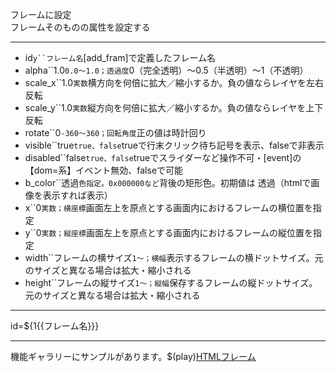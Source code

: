 フレームに設定  
フレームそのものの属性を設定する

***
- id`y``フレーム名`[add_fram]で定義したフレーム名
- alpha``1.0`0.0〜1.0；透過度`0（完全透明）〜0.5（半透明）〜1（不透明）
- scale_x``1.0`実数`横方向を何倍に拡大／縮小するか。負の値ならレイヤを左右反転
- scale_y``1.0`実数`縦方向を何倍に拡大／縮小するか。負の値ならレイヤを上下反転
- rotate``0`-360〜360；回転角度`正の値は時計回り
- visible``true`true、false`trueで行末クリック待ち記号を表示、falseで非表示
- disabled``false`true、false`trueでスライダーなど操作不可・[event]の【dom=系】イベント無効、falseで可能
- b_color``透過`色指定。0x000000など`背後の矩形色。初期値は 透過（htmlで画像を表示すれば表示）
- x``0`実数；横座標`画面左上を原点とする画面内におけるフレームの横位置を指定
- y``0`実数；縦座標`画面左上を原点とする画面内におけるフレームの縦位置を指定
- width``フレームの横サイズ`1〜；横幅`表示するフレームの横ドットサイズ。元のサイズと異なる場合は拡大・縮小される
- height``フレームの縦サイズ`1〜；縦幅`保存するフレームの縦ドットサイズ。元のサイズと異なる場合は拡大・縮小される

***
id=${1{{フレーム名}}}

***
機能ギャラリーにサンプルがあります。$(play)[HTMLフレーム](https://famibee.github.io/SKYNovel_gallery/?cur=frame)
